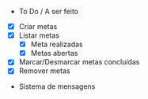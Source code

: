 - To Do / A ser feito

- [x] Criar metas
- [x] Listar metas
  - [x] Meta realizadas
  - [x] Metas abertas
- [x] Marcar/Desmarcar metas concluídas
- [x] Remover metas
- Sistema de mensagens

